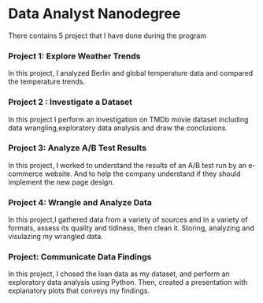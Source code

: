 # Data Analyst Nanodegree 
There contains 5 project that I have done during the program

### Project 1: Explore Weather Trends
In this project, I analyzed Berlin and global temperature data and compared the temperature trends.

### Project 2 : Investigate a Dataset
In this project I perform an investigation on TMDb movie dataset including data wrangling,exploratory data analysis and draw the conclusions. 

### Project 3: Analyze A/B Test Results
In this project, I worked to understand the results of an A/B test run by an e-commerce website. And to help the company understand if they should implement the new page design.

###  Project 4: Wrangle and Analyze Data
In this project,I gathered data from a variety of sources and in a variety of formats, assess its quality and tidiness, then clean it. Storing, analyzing and visulazing my wrangled data.

### Project: Communicate Data Findings
In this project, I chosed the loan data as my dataset, and perform an exploratory data analysis
using Python. Then, created a presentation with explanatory plots that conveys my findings.
